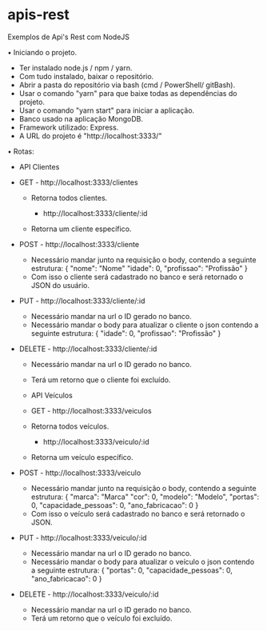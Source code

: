 # apis-rest

Exemplos de Api's Rest com NodeJS 

• Iniciando o projeto.
 - Ter instalado node.js / npm / yarn.
 - Com tudo instalado, baixar o repositório.
 - Abrir a pasta do repositório via bash (cmd / PowerShell/ gitBash).
 - Usar o comando "yarn" para que baixe todas as dependências do projeto.
 - Usar o comando "yarn start" para iniciar a aplicação.
 - Banco usado na aplicação MongoDB.
 - Framework utilizado: Express.
 - A URL do projeto é "http://localhost:3333/"
 
• Rotas:
- API Clientes

* GET - http://localhost:3333/clientes
  - Retorna todos clientes.
  
      - http://localhost:3333/cliente/:id
  - Retorna um cliente específico.
  
* POST - http://localhost:3333/cliente
  - Necessário mandar junto na requisição o body, contendo a seguinte estrutura:
      {
        "nome": "Nome"
        "idade": 0, 
        "profissao": "Profissão"
      }
  - Com isso o cliente será cadastrado no banco e será retornado o JSON do usuário.

* PUT - http://localhost:3333/cliente/:id
  - Necessário mandar na url o ID gerado no banco.
  - Necessário mandar o body para atualizar o cliente o json contendo a seguinte estrutura: 
      {
        "idade": 0, 
        "profissao": "Profissão"
      }

* DELETE - http://localhost:3333/cliente/:id
  - Necessário mandar na url o ID gerado no banco.
  - Terá um retorno que o cliente foi excluído.
  
  - API Veículos
  
  * GET - http://localhost:3333/veiculos
  - Retorna todos veículos.
  
      - http://localhost:3333/veiculo/:id
  - Retorna um veículo específico.
  
* POST - http://localhost:3333/veiculo
  - Necessário mandar junto na requisição o body, contendo a seguinte estrutura:
      {
        "marca": "Marca"
        "cor": 0, 
        "modelo": "Modelo",
        "portas": 0,
        "capacidade_pessoas": 0,
        "ano_fabricacao": 0
      }
  - Com isso o veículo será cadastrado no banco e será retornado o JSON.

* PUT - http://localhost:3333/veiculo/:id
  - Necessário mandar na url o ID gerado no banco.
  - Necessário mandar o body para atualizar o veículo o json contendo a seguinte estrutura: 
      {
        "portas": 0,
        "capacidade_pessoas": 0,
        "ano_fabricacao": 0
      }

* DELETE - http://localhost:3333/veiculo/:id
  - Necessário mandar na url o ID gerado no banco.
  - Terá um retorno que o veículo foi excluído.
